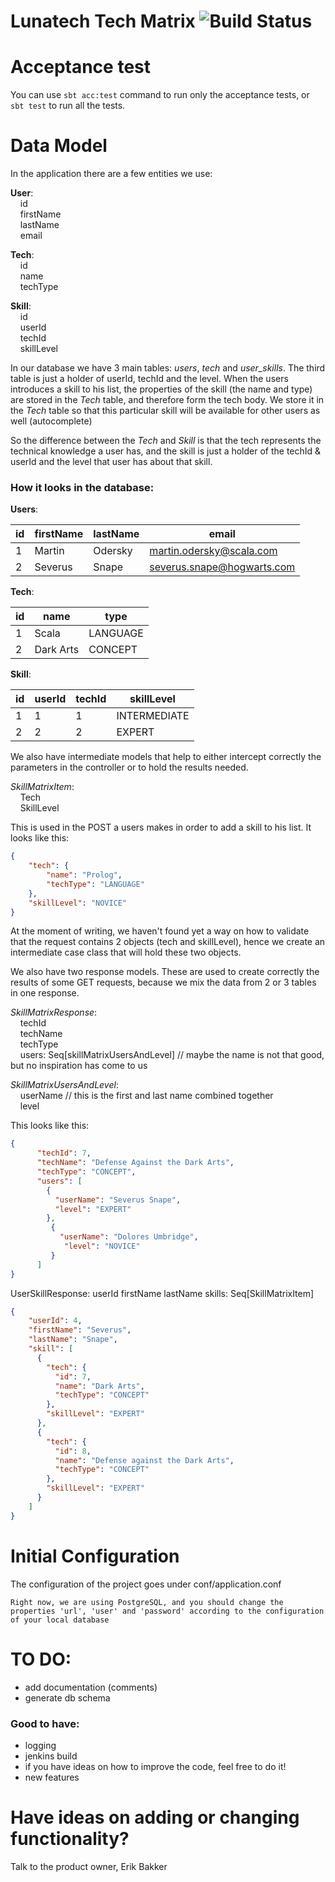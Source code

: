 # Lunatech Tech Matrix ![Build Status](http://jenkins.lunatech.com/job/TechMatrix/badge/icon)

# Acceptance test
You can use `sbt acc:test` command to run only the acceptance tests, or `sbt test` to run all the tests.

# Data Model
In the application there are a few entities we use:

**User**:  
&nbsp;&nbsp;&nbsp;&nbsp;id  
&nbsp;&nbsp;&nbsp;&nbsp;firstName  
&nbsp;&nbsp;&nbsp;&nbsp;lastName  
&nbsp;&nbsp;&nbsp;&nbsp;email  

**Tech**:  
&nbsp;&nbsp;&nbsp;&nbsp;id  
&nbsp;&nbsp;&nbsp;&nbsp;name  
&nbsp;&nbsp;&nbsp;&nbsp;techType  

**Skill**:  
&nbsp;&nbsp;&nbsp;&nbsp;id  
&nbsp;&nbsp;&nbsp;&nbsp;userId  
&nbsp;&nbsp;&nbsp;&nbsp;techId  
&nbsp;&nbsp;&nbsp;&nbsp;skillLevel  

In our database we have 3 main tables: *users*, *tech* and *user_skills*.
The third table is just a holder of userId, techId and the level.
When the users introduces a skill to his list, the properties of the skill (the name and type) are stored in the *Tech* table, and therefore form the tech body.
We store it in the *Tech* table so that this particular skill will be available for other users as well (autocomplete)

So the difference between the *Tech* and *Skill* is that the tech represents the technical knowledge a user has, and the skill is just a holder of the techId & userId and the level that user has about that skill.

### How it looks in the database:
**Users**:  

|id      | firstName | lastName  | email                       |
|--------|-----------|-----------|-----------------------------|
|1       | Martin     | Odersky  | martin.odersky@scala.com |
|2       | Severus   | Snape     | severus.snape@hogwarts.com  |

**Tech**:  

|id      | name      | type       |
|--------|-----------|------------|
|1       | Scala     | LANGUAGE   |
|2       | Dark Arts | CONCEPT |

**Skill**:  

|id      | userId    | techId    | skillLevel  |
|--------|-----------|-----------|-------------|
|1       | 1         | 1         | INTERMEDIATE |
|2       | 2         | 2         | EXPERT   |

We also have intermediate models that help to either intercept correctly the parameters in the controller or to hold the results needed.

*SkillMatrixItem*:  
&nbsp;&nbsp;&nbsp;&nbsp;Tech  
&nbsp;&nbsp;&nbsp;&nbsp;SkillLevel

This is used in the POST a users makes in order to add a skill to his list. It looks like this:
```json 
{
	"tech": {
		"name": "Prolog",
		"techType": "LANGUAGE"
	},
	"skillLevel": "NOVICE"
}
```

At the moment of writing, we haven't found yet a way on how to validate that the request contains 2 objects (tech and skillLevel), hence we create an intermediate case class that will hold these two objects.

We also have two response models. These are used to create correctly the results of some GET requests, because we mix the data from 2 or 3 tables in one response.

*SkillMatrixResponse*:  
&nbsp;&nbsp;&nbsp;&nbsp;techId  
&nbsp;&nbsp;&nbsp;&nbsp;techName  
&nbsp;&nbsp;&nbsp;&nbsp;techType  
&nbsp;&nbsp;&nbsp;&nbsp;users: Seq[skillMatrixUsersAndLevel] // maybe the name is not that good, but no inspiration has come to us

*SkillMatrixUsersAndLevel*:  
&nbsp;&nbsp;&nbsp;&nbsp;userName // this is the first and last name combined together  
&nbsp;&nbsp;&nbsp;&nbsp;level

This looks like this:
```json
{
      "techId": 7,
      "techName": "Defense Against the Dark Arts",
      "techType": "CONCEPT",
      "users": [
        {
          "userName": "Severus Snape",
          "level": "EXPERT"
        },
         {
           "userName": "Dolores Umbridge",
            "level": "NOVICE"
         }
      ]
}
```

UserSkillResponse:
    userId
    firstName
    lastName
    skills: Seq[SkillMatrixItem]

```json
{
    "userId": 4,
    "firstName": "Severus",
    "lastName": "Snape",
    "skill": [
      {
        "tech": {
          "id": 7,
          "name": "Dark Arts",
          "techType": "CONCEPT"
        },
        "skillLevel": "EXPERT"
      },
      {
        "tech": {
          "id": 8,
          "name": "Defense against the Dark Arts",
          "techType": "CONCEPT"
        },
        "skillLevel": "EXPERT"
      }
    ]
}
```
# Initial Configuration
The configuration of the project goes under conf/application.conf  
```<code>
Right now, we are using PostgreSQL, and you should change the properties 'url', 'user' and 'password' according to the configuration of your local database
```
# TO DO:
- add documentation (comments)
- generate db schema

### Good to have:
- logging
- jenkins build
- if you have ideas on how to improve the code, feel free to do it!
- new features

# Have ideas on adding or changing functionality?
Talk to the product owner, Erik Bakker